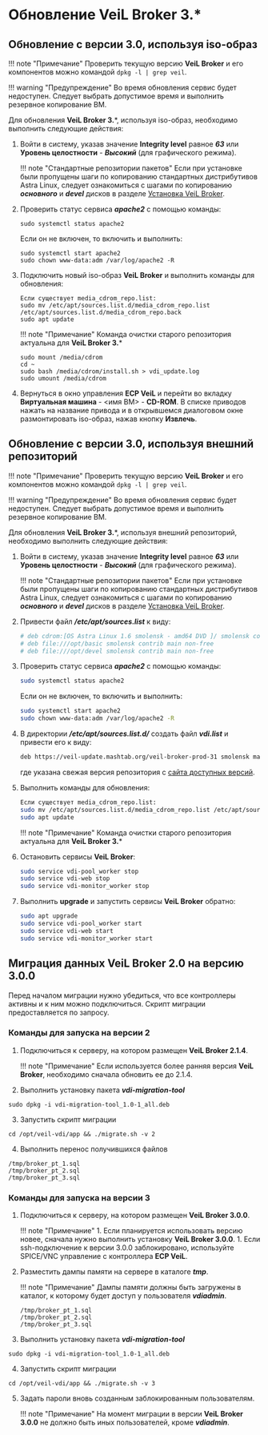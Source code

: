 # Обновление VeiL Broker 3.*

## Обновление с версии 3.0, используя iso-образ

!!! note "Примечание"
    Проверить текущую версию **VeiL Broker** и его компонентов можно командой `dpkg -l | grep veil`.

!!! warning "Предупреждение"
    Во время обновления сервис будет недоступен. Следует выбрать допустимое время и выполнить резервное копирование ВМ.

Для обновления **VeiL Broker 3.***, используя iso-образ, необходимо выполнить следующие действия: 

1. Войти в систему, указав значение **Integrity level** равное **_63_** или 
   **Уровень целостности** - **_Высокий_** (для графического режима).
   
    !!! note "Стандартные репозитории пакетов"
        Если при установке были пропущены шаги по копированию стандартных дистрибутивов Astra Linux, 
        следует ознакомиться с шагами по копированию **_основного_** и **_devel_** дисков 
        в разделе [Установка VeiL Broker](./install_v3.md).

1. Проверить статус сервиса **_apache2_** с помощью команды:
   
    ```
    sudo systemctl status apache2
    ```
   
    Если он не включен, то включить и выполнить:

    ```
    sudo systemctl start apache2
    sudo chown www-data:adm /var/log/apache2 -R
    ```

1. Подключить новый iso-образ **VeiL Broker** и выполнить 
   команды для обновления:

    ```
    Если существует media_cdrom_repo.list:
    sudo mv /etc/apt/sources.list.d/media_cdrom_repo.list /etc/apt/sources.list.d/media_cdrom_repo.back
    sudo apt update
    ```

    !!! note "Примечание"
        Команда очистки старого репозитория актуальна для **VeiL Broker 3.***

    ```
    sudo mount /media/cdrom
    cd ~
    sudo bash /media/cdrom/install.sh > vdi_update.log
    sudo umount /media/cdrom
    ```
   
1. Вернуться в окно управления **ECP VeiL** и перейти во вкладку **Виртуальная машина** - <имя ВМ> - **CD-ROM**. 
   В списке приводов нажать на название привода и в открывшемся диалоговом окне размонтировать 
   iso-образ, нажав кнопку **Извлечь**.
 
## Обновление с версии 3.0, используя внешний репозиторий

!!! note "Примечание"
    Проверить текущую версию **VeiL Broker** и его компонентов можно командой `dpkg -l | grep veil`.

!!! warning "Предупреждение"
    Во время обновления сервис будет недоступен. Следует выбрать допустимое время и выполнить резервное копирование ВМ.

Для обновления **VeiL Broker 3.***, используя внешний репозиторий, необходимо выполнить следующие действия: 

1. Войти в систему, указав значение **Integrity level** равное **_63_** или 
   **Уровень целостности** - **_Высокий_** (для графического режима).
   
    !!! note "Стандартные репозитории пакетов"
        Если при установке были пропущены шаги по копированию стандартных дистрибутивов Astra Linux, 
        следует ознакомиться с шагами по копированию **_основного_** и **_devel_** дисков 
        в разделе [Установка VeiL Broker](./install_v3.md).

1. Привести файл **_/etc/apt/sources.list_** к виду:
 
    ```bash
    # deb cdrom:[OS Astra Linux 1.6 smolensk - amd64 DVD ]/ smolensk contrib main non-free
    # deb file:///opt/basic smolensk contrib main non-free
    # deb file:///opt/devel smolensk contrib main non-free
    ``` 
   
1. Проверить статус сервиса **_apache2_** с помощью команды:
   
    ```bash
    sudo systemctl status apache2
    ```
    Если он не включен, то включить и выполнить:
    ```bash
    sudo systemctl start apache2
    sudo chown www-data:adm /var/log/apache2 -R
    ```

1. В директории **_/etc/apt/sources.list.d/_** создать файл **_vdi.list_** и привести его к виду:
    
    ```bash
    deb https://veil-update.mashtab.org/veil-broker-prod-31 smolensk main
    ```
    где указана свежая версия репозитория с [сайта доступных версий](https://veil-update.mashtab.org/).
 
1. Выполнить команды для обновления:

    ```bash
    Если существует media_cdrom_repo.list:
    sudo mv /etc/apt/sources.list.d/media_cdrom_repo.list /etc/apt/sources.list.d/media_cdrom_repo.back
    sudo apt update
    ```

    !!! note "Примечание"
        Команда очистки старого репозитория актуальна для **VeiL Broker 3.***

1. Остановить сервисы **VeiL Broker**:

    ```bash
    sudo service vdi-pool_worker stop
    sudo service vdi-web stop
    sudo service vdi-monitor_worker stop
    ```
 
1. Выполнить **upgrade** и запустить сервисы **VeiL Broker** обратно:

    ```bash
    sudo apt upgrade
    sudo service vdi-pool_worker start
    sudo service vdi-web start
    sudo service vdi-monitor_worker start
    ```

## Миграция данных VeiL Broker 2.0 на версию 3.0.0

Перед началом миграции нужно убедиться, что все контроллеры активны и к ним можно 
подключиться. Скрипт миграции предоставляется по запросу.

### Команды для запуска на версии 2

1. Подключиться к серверу, на котором размещен **VeiL Broker 2.1.4**. 
   
    !!! note "Примечание"
        Если используется более ранняя версия **VeiL Broker**, необходимо сначала обновить ее до 2.1.4.

2. Выполнить установку пакета **_vdi-migration-tool_** 
```
sudo dpkg -i vdi-migration-tool_1.0-1_all.deb
```

3. Запустить скрипт миграции
```
cd /opt/veil-vdi/app && ./migrate.sh -v 2
```

4. Выполнить перенос получившихся файлов
```
/tmp/broker_pt_1.sql
/tmp/broker_pt_2.sql
/tmp/broker_pt_3.sql
```

### Команды для запуска на версии 3

1. Подключиться к серверу, на котором размещен **VeiL Broker 3.0.0**.

    !!! note "Примечание"
        1. Если планируется использовать версию новее, сначала нужно выполнить установку **VeiL Broker 3.0.0**.
        1. Если ssh-подключение к версии 3.0.0 заблокировано, используйте SPICE/VNC 
           управление с контроллера **ECP VeiL**.

2. Разместить дампы памяти на сервере в каталоге **_tmp_**.

    !!! note "Примечание"
        Дампы памяти должны быть загружены в каталог, к которому будет доступ у пользователя 
        **_vdiadmin_**.
   
    ```
    /tmp/broker_pt_1.sql
    /tmp/broker_pt_2.sql
    /tmp/broker_pt_3.sql 
    ```

3. Выполнить установку пакета **_vdi-migration-tool_** 
```
sudo dpkg -i vdi-migration-tool_1.0-1_all.deb
```

4. Запустить скрипт миграции
```
cd /opt/veil-vdi/app && ./migrate.sh -v 3
```

5. Задать пароли вновь созданным заблокированным пользователям. 

    !!! note "Примечание"
        На момент миграции в версии **VeiL Broker 3.0.0** не должно быть иных пользователей, кроме **_vdiadmin_**.
